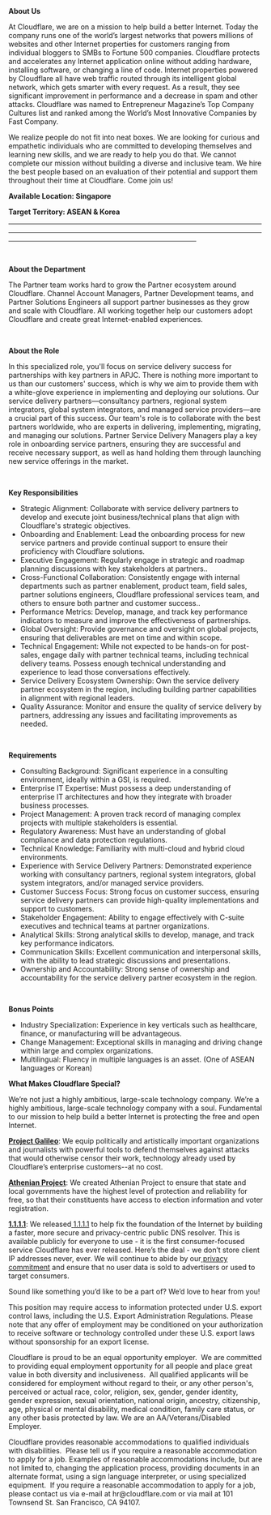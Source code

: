 <div class="content-intro">
	<div><strong>About Us</strong></div>
	<div>
		<p>At Cloudflare, we are on a mission to help build a better Internet. Today the company runs one of the world’s largest networks that powers millions of websites and other Internet properties for customers ranging from individual bloggers to SMBs to Fortune 500 companies. Cloudflare protects and accelerates any Internet application online without adding hardware, installing software, or changing a line of code. Internet properties powered by Cloudflare all have web traffic routed through its intelligent global network, which gets smarter with every request. As a result, they see significant improvement in performance and a decrease in spam and other attacks. Cloudflare was named to Entrepreneur Magazine’s Top Company Cultures list and ranked among the World’s Most Innovative Companies by Fast Company.&nbsp;</p>
		<p><span style="font-weight: 400;">We realize people do not fit into neat boxes. We are looking for curious and empathetic individuals who are committed to developing themselves and learning new skills, and we are ready to help you do that. We cannot complete our mission without building a diverse and inclusive team. We hire the best people based on an evaluation of their potential and support them throughout their time at Cloudflare. Come join us!&nbsp;</span></p>
	</div>
</div>
<p><strong>Available Location: Singapore</strong></p>
<p><strong>Target Territory: ASEAN &amp; Korea<br><span style="text-decoration: underline;">&nbsp; &nbsp; &nbsp; &nbsp; &nbsp; &nbsp; &nbsp; &nbsp; &nbsp; &nbsp; &nbsp; &nbsp; &nbsp; &nbsp; &nbsp; &nbsp; &nbsp; &nbsp; &nbsp; &nbsp; &nbsp; &nbsp; &nbsp; &nbsp; &nbsp; &nbsp; &nbsp; &nbsp; &nbsp; &nbsp; &nbsp; &nbsp; &nbsp; &nbsp; &nbsp; &nbsp; &nbsp; &nbsp; &nbsp; &nbsp; &nbsp; &nbsp; &nbsp; &nbsp; &nbsp; &nbsp; &nbsp; &nbsp; &nbsp; &nbsp; &nbsp; &nbsp; &nbsp; &nbsp; &nbsp; &nbsp; &nbsp; &nbsp; &nbsp; &nbsp; &nbsp; &nbsp; &nbsp; &nbsp; &nbsp; &nbsp; &nbsp; &nbsp; &nbsp; &nbsp; &nbsp; &nbsp; &nbsp; &nbsp; &nbsp; &nbsp; &nbsp; &nbsp; &nbsp; &nbsp; &nbsp; &nbsp; &nbsp; &nbsp; &nbsp; &nbsp; &nbsp; &nbsp; &nbsp; &nbsp; &nbsp; &nbsp; &nbsp; &nbsp; &nbsp; &nbsp; &nbsp; &nbsp; &nbsp; &nbsp; &nbsp; &nbsp; &nbsp; &nbsp; &nbsp; &nbsp; &nbsp; &nbsp; &nbsp; &nbsp; &nbsp; &nbsp; &nbsp; &nbsp; &nbsp; &nbsp; &nbsp; &nbsp; &nbsp; &nbsp; &nbsp; &nbsp; &nbsp; &nbsp; &nbsp; &nbsp; &nbsp; &nbsp; &nbsp; &nbsp; &nbsp; &nbsp; &nbsp; &nbsp; &nbsp; &nbsp; &nbsp; &nbsp; &nbsp; &nbsp; &nbsp; &nbsp; &nbsp; &nbsp; &nbsp; &nbsp; &nbsp; &nbsp; &nbsp; &nbsp; &nbsp; &nbsp; &nbsp; &nbsp; &nbsp; &nbsp; &nbsp; &nbsp; &nbsp; &nbsp; &nbsp; &nbsp; &nbsp; &nbsp; &nbsp; &nbsp; &nbsp; &nbsp; &nbsp; &nbsp; &nbsp; &nbsp; &nbsp; &nbsp; &nbsp; &nbsp; &nbsp; &nbsp; &nbsp; &nbsp; &nbsp; &nbsp; &nbsp; &nbsp; &nbsp; &nbsp; &nbsp; &nbsp; &nbsp; &nbsp; &nbsp; &nbsp; &nbsp; &nbsp; &nbsp; &nbsp; &nbsp; &nbsp; &nbsp; &nbsp; &nbsp; &nbsp; &nbsp; &nbsp; &nbsp; &nbsp; &nbsp; &nbsp;&nbsp;</span></strong></p>
<p>&nbsp;</p>
<p><strong>About the Department</strong></p>
<p>The Partner team works hard to grow the Partner ecosystem around Cloudflare. Channel Account Managers, Partner Development teams, and Partner Solutions Engineers all support partner businesses as they grow and scale with Cloudflare. All working together help our customers adopt Cloudflare and create great Internet-enabled experiences.</p>
<p>&nbsp;</p>
<p><strong>About the Role</strong></p>
<p>In this specialized role, you'll focus on service delivery success for partnerships with key partners in APJC. There is nothing more important to us than our customers' success, which is why we aim to provide them with a white-glove experience in implementing and deploying our solutions. Our service delivery partners—consultancy partners, regional system integrators, global system integrators, and managed service providers—are a crucial part of this success. Our team's role is to collaborate with the best partners worldwide, who are experts in delivering, implementing, migrating, and managing our solutions. Partner Service Delivery Managers play a key role in onboarding service partners, ensuring they are successful and receive necessary support, as well as hand holding them through launching new service offerings in the market.</p>
<p>&nbsp;</p>
<p><strong>Key Responsibilities</strong></p>
<ul>
	<li>Strategic Alignment: Collaborate with service delivery partners to develop and execute joint business/technical plans that align with Cloudflare's strategic objectives.</li>
	<li>Onboarding and Enablement: Lead the onboarding process for new service partners and provide continual support to ensure their proficiency with Cloudflare solutions.</li>
	<li>Executive Engagement: Regularly engage in strategic and roadmap planning discussions with key stakeholders at partners..</li>
	<li>Cross-Functional Collaboration: Consistently engage with internal departments such as partner enablement, product team, field sales, partner solutions engineers, Cloudflare professional services team, and others to ensure both partner and customer success..</li>
	<li>Performance Metrics: Develop, manage, and track key performance indicators to measure and improve the effectiveness of partnerships.</li>
	<li>Global Oversight: Provide governance and oversight on global projects, ensuring that deliverables are met on time and within scope.</li>
	<li>Technical Engagement: While not expected to be hands-on for post-sales, engage daily with partner technical teams, including technical delivery teams. Possess enough technical understanding and experience to lead those conversations effectively.</li>
	<li>Service Delivery Ecosystem Ownership: Own the service delivery partner ecosystem in the region, including building partner capabilities in alignment with regional leaders.</li>
	<li>Quality Assurance: Monitor and ensure the quality of service delivery by partners, addressing any issues and facilitating improvements as needed.</li>
</ul>
<p>&nbsp;</p>
<p><strong>Requirements</strong></p>
<ul>
	<li>Consulting Background: Significant experience in a consulting environment, ideally within a GSI, is required.</li>
	<li>Enterprise IT Expertise: Must possess a deep understanding of enterprise IT architectures and how they integrate with broader business processes.</li>
	<li>Project Management: A proven track record of managing complex projects with multiple stakeholders is essential.</li>
	<li>Regulatory Awareness: Must have an understanding of global compliance and data protection regulations.</li>
	<li>Technical Knowledge: Familiarity with multi-cloud and hybrid cloud environments.</li>
	<li>Experience with Service Delivery Partners: Demonstrated experience working with consultancy partners, regional system integrators, global system integrators, and/or managed service providers.</li>
	<li>Customer Success Focus: Strong focus on customer success, ensuring service delivery partners can provide high-quality implementations and support to customers.</li>
	<li>Stakeholder Engagement: Ability to engage effectively with C-suite executives and technical teams at partner organizations.</li>
	<li>Analytical Skills: Strong analytical skills to develop, manage, and track key performance indicators.</li>
	<li>Communication Skills: Excellent communication and interpersonal skills, with the ability to lead strategic discussions and presentations.</li>
	<li>Ownership and Accountability: Strong sense of ownership and accountability for the service delivery partner ecosystem in the region.</li>
</ul>
<p>&nbsp;</p>
<p><strong>Bonus Points</strong></p>
<ul>
	<li>Industry Specialization: Experience in key verticals such as healthcare, finance, or manufacturing will be advantageous.</li>
	<li>Change Management: Exceptional skills in managing and driving change within large and complex organizations.</li>
	<li>Multilingual: Fluency in multiple languages is an asset. (One of ASEAN languages or Korean)</li>
</ul>
<div class="content-conclusion">
	<p><strong>What Makes Cloudflare Special?</strong></p>
	<p><span style="font-weight: 400;">We’re not just a highly ambitious, large-scale technology company. We’re a highly ambitious, large-scale technology company with a soul. Fundamental to our mission to help build a better Internet is protecting the free and open Internet.</span></p>
	<p><a href="https://blog.cloudflare.com/protecting-free-expression-online/"><strong>Project Galileo</strong></a><span style="font-weight: 400;">: We equip politically and artistically important organizations and journalists with powerful tools to defend themselves against attacks that would otherwise censor their work, technology already used by Cloudflare’s enterprise customers--at no cost.</span></p>
	<p><strong><a href="https://www.cloudflare.com/athenian/">Athenian Project</a></strong><span style="font-weight: 400;">: We created Athenian Project to ensure that state and local governments have the highest level of protection and reliability for free, so that their constituents have access to election information and voter registration.</span></p>
	<p><a href="https://1.1.1.1/"><strong>1.1.1.1</strong></a><span style="font-weight: 400;">: We released</span><a href="https://1.1.1.1/"> <span style="font-weight: 400;">1.1.1.1</span></a><span style="font-weight: 400;"> to help fix the foundation of the Internet by building a faster, more secure and privacy-centric public DNS resolver. This is available publicly for everyone to use - it is the first consumer-focused service Cloudflare has ever released. Here’s the deal - we don’t store client IP addresses never, ever. We will continue to abide by our</span><a href="https://developers.cloudflare.com/1.1.1.1/privacy/public-dns-resolver"> privacy commitment</a><span style="font-weight: 400;"> and ensure that no user data is sold to advertisers or used to target consumers.</span></p>
	<p><span style="font-weight: 400;">Sound like something you’d like to be a part of? We’d love to hear from you!</span></p>
	<p><span style="font-weight: 400;">This position may require access to information protected under U.S. export control laws, including the U.S. Export Administration Regulations. Please note that any offer of employment may be conditioned on your authorization to receive software or technology controlled under these U.S. export laws without sponsorship for an export license.</span></p>
	<p><span style="font-weight: 400;">Cloudflare is proud to be an equal opportunity employer. &nbsp;We are committed to providing equal employment opportunity for all people and place great value in both diversity and inclusiveness. &nbsp;All qualified applicants will be considered for employment without regard to their, or any other person's, perceived or actual</span> <span style="font-weight: 400;">race, color, religion, sex, gender, gender identity, gender expression, sexual orientation, national origin, ancestry, citizenship, age, physical or mental disability, medical condition, family care status, or any other basis protected by law. </span><span style="font-weight: 400;">We are an AA/Veterans/Disabled Employer.</span></p>
	<p><span style="font-weight: 400;">Cloudflare provides reasonable accommodations to qualified individuals with disabilities. &nbsp;Please tell us if you require a reasonable accommodation to apply for a job. Examples of reasonable accommodations include, but are not limited to, changing the application process, providing documents in an alternate format, using a sign language interpreter, or using specialized equipment. &nbsp;If you require a reasonable accommodation to apply for a job, please contact us via e-mail at </span><span style="font-weight: 400;">hr@cloudflare.com</span><span style="font-weight: 400;"> or via mail at 101 Townsend St. San Francisco, CA 94107.</span></p>
</div>